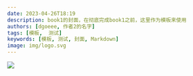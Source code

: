 ```yaml
---
date: 2023-04-26T18:19
description: book1的封面，在彻底完成book1之前，这里作为模板来使用
authors: [dgoeee, 作者2的名字]
tags: [模板,  测试]
keywords: [模板, 测试, 封面, Markdown]
image: img/logo.svg
---
```




![](https://game.gtimg.cn/images/lol/universe/v1/assets/blt8153414671d1773e-zeri-splashv2.jpg)

